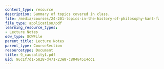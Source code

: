 ```yaml
---
content_type: resource
description: Summary of topics covered in class.
file: /media/courses/24-201-topics-in-the-history-of-philosophy-kant-fall-2005/96c1f7d15828d47123e8c80484514cc1_9_causality1.pdf
file_type: application/pdf
learning_resource_types:
- Lecture Notes
ocw_type: OCWFile
parent_title: Lecture Notes
parent_type: CourseSection
resourcetype: Document
title: 9_causality1.pdf
uid: 96c1f7d1-5828-d471-23e8-c80484514cc1
---
```

